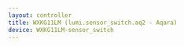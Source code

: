 ```yaml
---
layout: controller
title: WXKG11LM (lumi.sensor_switch.aq2 - Aqara)
device: WXKG11LM-sensor_switch
---
```

